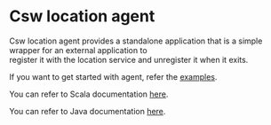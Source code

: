 Csw location agent
==================

Csw location agent provides a standalone application that is a simple wrapper for an external application to  
register it with the location service and unregister it when it exits.

If you want to get started with agent, refer the [examples](https://tmtsoftware.github.io/csw/apps/cswlocationagent.html).

You can refer to Scala documentation [here](https://tmtsoftware.github.io/csw/api/scala/index.html).

You can refer to Java documentation [here](https://tmtsoftware.github.io/csw/api/java/?/index.html).
